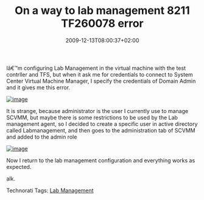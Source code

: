 ﻿---
title: "On a way to lab management 8211 TF260078 error"
description: ""
date: 2009-12-13T08:00:37+02:00
draft: false
tags: [Lab Management]
categories: [Team Foundation Server]
---
Iâ€™m configuring Lab Management in the virtual machine with the test contrller and TFS, but when it ask me for credentials to connect to System Center Virtual Machine Manager, I specify the credentials of Domain Admin and it gives me this error.

[![image](https://www.codewrecks.com/blog/wp-content/uploads/2009/12/image_thumb13.png "image")](https://www.codewrecks.com/blog/wp-content/uploads/2009/12/image13.png)

It is strange, because administrator is the user I currently use to manage SCVMM, but maybe there is some restrictions to be used by the Lab management agent, so I decided to create a specific user in active directory called Labmanagement, and then goes to the administration tab of SCVMM and added to the admin role

[![image](https://www.codewrecks.com/blog/wp-content/uploads/2009/12/image_thumb14.png "image")](https://www.codewrecks.com/blog/wp-content/uploads/2009/12/image14.png)

Now I return to the lab management configuration and everything works as expected.

alk.

Technorati Tags: [Lab Management](http://technorati.com/tags/Lab+Management)
